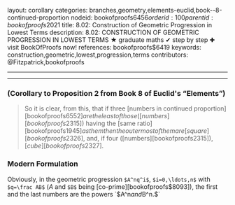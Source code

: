 layout: corollary
categories: branches,geometry,elements-euclid,book--8-continued-proportion
nodeid: bookofproofs$6456
orderid: 100
parentid: bookofproofs$2021
title: 8.02: Construction of Geometric Progression in Lowest Terms
description: 8.02: CONSTRUCTION OF GEOMETRIC PROGRESSION IN LOWEST TERMS &#9733; graduate maths &#10004; step by step &#10010; visit BookOfProofs now!
references: bookofproofs$6419
keywords: construction,geometric,lowest,progression,terms
contributors: @Fitzpatrick,bookofproofs

---


---

### (Corollary to Proposition 2 from Book 8 of Euclid's “Elements”)

> So it is clear, from this, that if three [numbers in continued proportion][bookofproofs$6552] are the least of those ([numbers][bookofproofs$2315]) having the [same ratio][bookofproofs$1945] as them then the outermost of them are [square][bookofproofs$2326], and, if four ([numbers][bookofproofs$2315]), [cube][bookofproofs$2327].
### Modern Formulation

Obviously, in the geometric progression `$A^nq^i$`, `$i=0,\ldots,n$` with `$q=\frac AB$` ($A$ and `$B$` being [co-prime][bookofproofs$8093]), the first and the last numbers are the powers `$A^n$` and `$B^n.$`
